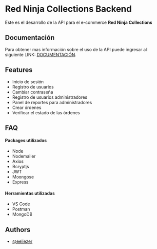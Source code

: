 
# Red Ninja Collections Backend

Este es el desarrollo de la API para el e-commerce **Red Ninja Collections**


## Documentación

Para obtener mas información sobre el uso de la API puede ingresar al siguiente LINK:  [DOCUMENTACIÓN](https://documenter.getpostman.com/view/27995144/2s9YJW5kZQ).


## Features

- Inicio de sesión
- Registro de usuarios
- Cambiar contraseña
- Registro de usuarios administradores
- Panel de reportes para administradores
- Crear órdenes
- Verificar el estado de las órdenes


## FAQ

#### Packages utilizados

- Node
- Nodemailer
- Axios
- Bcryptjs
- JWT
- Moongose
- Express

#### Herramientas utilizadas

- VS Code
- Postman
- MongoDB


## Authors

- [@eeliezer](https://www.github.com/eeliezer)
